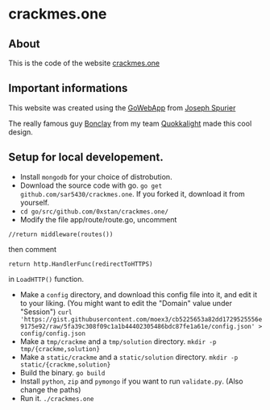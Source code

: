 # crackmes.one
## About
This is the code of the website [crackmes.one](https://crackmes.one)

## Important informations
This website was created using the [GoWebApp](https://github.com/josephspurrier/gowebapp) from [Joseph Spurier](https://github.com/josephspurrier)

The really famous guy [Bonclay](https://twitter.com/mpgn_x64) from my team [Quokkalight](https://quokkalight.ninja) made this cool design.

## Setup for local developement.
* Install `mongodb` for your choice of distrobution.
* Download the source code with go. `go get github.com/sar5430/crackmes.one`. If you forked it, download it from yourself.
* `cd go/src/github.com/0xstan/crackmes.one/`
* Modify the file app/route/route.go, uncomment 
```
//return middleware(routes())
```  
then comment  
```
return http.HandlerFunc(redirectToHTTPS)
```
in `LoadHTTP()` function.
* Make a `config` directory, and download this config file into it, and edit it to your liking. (You might want to edit the "Domain" value under "Session")
`curl 'https://gist.githubusercontent.com/moex3/cb5225653a82dd1729525556e9175e92/raw/5fa39c308f09c1a1b44402305486bdc87fe1a61e/config.json' > config/config.json`
* Make a `tmp/crackme` and a `tmp/solution` directory. `mkdir -p tmp/{crackme,solution}`
* Make a `static/crackme` and a `static/solution` directory. `mkdir -p static/{crackme,solution}`
* Build the binary. `go build`
* Install `python`, `zip` and `pymongo` if you want to run `validate.py`. (Also change the paths)
* Run it. `./crackmes.one`
